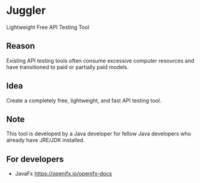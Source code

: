 # Juggler
Lightweight Free API Testing Tool

## Reason
Existing API testing tools often consume excessive computer resources and have transitioned to paid or partially paid models.

## Idea
Create a completely free, lightweight, and fast API testing tool.

## Note
This tool is developed by a Java developer for fellow Java developers who already have JRE/JDK installed.

## For developers
- JavaFx https://openjfx.io/openjfx-docs